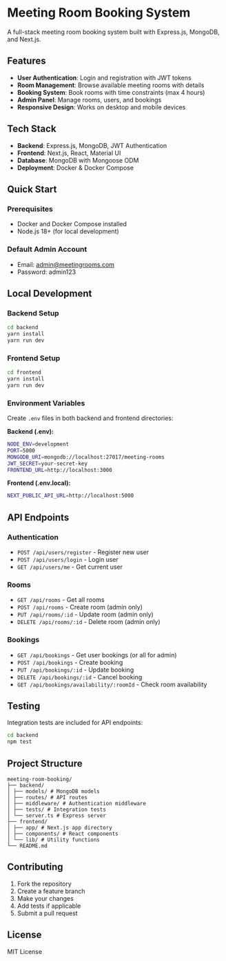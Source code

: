 # Meeting Room Booking System

A full-stack meeting room booking system built with Express.js, MongoDB, and Next.js.

## Features

- **User Authentication**: Login and registration with JWT tokens
- **Room Management**: Browse available meeting rooms with details
- **Booking System**: Book rooms with time constraints (max 4 hours)
- **Admin Panel**: Manage rooms, users, and bookings
- **Responsive Design**: Works on desktop and mobile devices

## Tech Stack

- **Backend**: Express.js, MongoDB, JWT Authentication
- **Frontend**: Next.js, React, Material UI
- **Database**: MongoDB with Mongoose ODM
- **Deployment**: Docker & Docker Compose

## Quick Start

### Prerequisites

- Docker and Docker Compose installed
- Node.js 18+ (for local development)

### Default Admin Account

- Email: admin@meetingrooms.com
- Password: admin123

## Local Development

### Backend Setup

```bash
cd backend
yarn install
yarn run dev
```

### Frontend Setup

```bash
cd frontend
yarn install
yarn run dev
```

### Environment Variables

Create `.env` files in both backend and frontend directories:

**Backend (.env):**

```bash
NODE_ENV=development
PORT=5000
MONGODB_URI=mongodb://localhost:27017/meeting-rooms
JWT_SECRET=your-secret-key
FRONTEND_URL=http://localhost:3000
```

**Frontend (.env.local):**
```bash
NEXT_PUBLIC_API_URL=http://localhost:5000
```

## API Endpoints

### Authentication

- `POST /api/users/register` - Register new user
- `POST /api/users/login` - Login user
- `GET /api/users/me` - Get current user

### Rooms

- `GET /api/rooms` - Get all rooms
- `POST /api/rooms` - Create room (admin only)
- `PUT /api/rooms/:id` - Update room (admin only)
- `DELETE /api/rooms/:id` - Delete room (admin only)

### Bookings

- `GET /api/bookings` - Get user bookings (or all for admin)
- `POST /api/bookings` - Create booking
- `PUT /api/bookings/:id` - Update booking
- `DELETE /api/bookings/:id` - Cancel booking
- `GET /api/bookings/availability/:roomId` - Check room availability

## Testing

Integration tests are included for API endpoints:

```bash
cd backend
npm test
```

## Project Structure

```
meeting-room-booking/
├── backend/
│ ├── models/ # MongoDB models
│ ├── routes/ # API routes
│ ├── middleware/ # Authentication middleware
│ ├── tests/ # Integration tests
│ └── server.ts # Express server
├── frontend/
│ ├── app/ # Next.js app directory
│ ├── components/ # React components
│ └── lib/ # Utility functions
└── README.md
```

## Contributing

1. Fork the repository
2. Create a feature branch
3. Make your changes
4. Add tests if applicable
5. Submit a pull request

## License

MIT License
